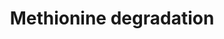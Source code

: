 ---
annotations:
- id: PW:0001302
  parent: regulatory pathway
  type: Pathway Ontology
  value: methionine degradation pathway
authors:
- J.Heckman
- MaintBot
- Egonw
- Ddigles
- DeSl
- AlexanderPico
- Eweitz
- Khanspers
citedin: ''
communities: []
description: ''
last-edited: 2025-03-22
ndex: null
organisms:
- Saccharomyces cerevisiae
redirect_from:
- /index.php/Pathway:WP46
- /instance/WP46
- /instance/WP46_r138193
revision: r138193
schema-jsonld:
- '@context': https://schema.org/
  '@id': https://wikipathways.github.io/pathways/WP46.html
  '@type': Dataset
  creator:
    '@type': Organization
    name: WikiPathways
  description: ''
  keywords:
  - ATP
  - H+
  - H2O
  - L-methionine
  - S-adenosyl-L-homocysteine
  - S-adenosyl-L-methionine
  - SAH1
  - SAM1
  - SAM2
  - adenosine
  - diphosphate
  - homocysteine
  - phosphate
  license: CC0
  name: Methionine degradation
seo: CreativeWork
title: Methionine degradation
wpid: WP46
---